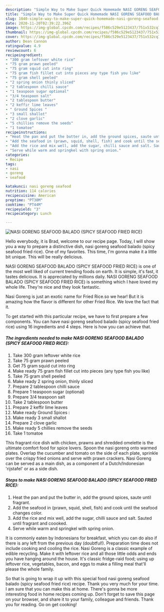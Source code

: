 ```yaml
---
description: "Simple Way to Make Super Quick Homemade NASI GORENG SEAFOOD BALADO (SPICY SEAFOOD FRIED RICE)"
title: "Simple Way to Make Super Quick Homemade NASI GORENG SEAFOOD BALADO (SPICY SEAFOOD FRIED RICE)"
slug: 1040-simple-way-to-make-super-quick-homemade-nasi-goreng-seafood-balado-spicy-seafood-fried-rice
date: 2020-11-20T02:39:22.396Z
image: https://img-global.cpcdn.com/recipes/f586c529e5123437/751x532cq70/nasi-goreng-seafood-balado-spicy-seafood-fried-rice-recipe-main-photo.jpg
thumbnail: https://img-global.cpcdn.com/recipes/f586c529e5123437/751x532cq70/nasi-goreng-seafood-balado-spicy-seafood-fried-rice-recipe-main-photo.jpg
cover: https://img-global.cpcdn.com/recipes/f586c529e5123437/751x532cq70/nasi-goreng-seafood-balado-spicy-seafood-fried-rice-recipe-main-photo.jpg
author: Dean Cannon
ratingvalue: 4.9
reviewcount: 6
recipeingredient:
- "300 gram leftover white rice"
- "75 gram prawn peeled"
- "75 gram squid cut into ring"
- "75 gram fish fillet cut into pieces any type fish you like"
- "75 gram shell peeled"
- "2 spring onion thinly sliced"
- "2 tablespoon chilli sauce"
- "1 teaspoon sugar optional"
- "3/4 teaspoon salt"
- "2 tablespoon butter"
- "2 keffir lime leaves"
- " Ground Spices "
- "3 small shallot"
- "2 clove garlic"
- "5 chillies remove the seeds"
- "1 tomatoe"
recipeinstructions:
- "Heat the pan and put the butter in, add the ground spices, saute until fragrant."
- "Add the seafood in (prawn, squid, shell, fish) and cook until the seafood changes color."
- "Add the rice and mix well, add the sugar, chilli sauce and salt. Sauted until fragrant and coooked."
- "Serve while warm and springkel with spring onion."
categories:
- Recipe
tags:
- nasi
- goreng
- seafood

katakunci: nasi goreng seafood 
nutrition: 114 calories
recipecuisine: American
preptime: "PT30M"
cooktime: "PT44M"
recipeyield: "3"
recipecategory: Lunch

---
```



![NASI GORENG SEAFOOD BALADO (SPICY SEAFOOD FRIED RICE)](https://img-global.cpcdn.com/recipes/f586c529e5123437/751x532cq70/nasi-goreng-seafood-balado-spicy-seafood-fried-rice-recipe-main-photo.jpg)

Hello everybody, it is Brad, welcome to our recipe page. Today, I will show you a way to prepare a distinctive dish, nasi goreng seafood balado (spicy seafood fried rice). One of my favorites. This time, I'm gonna make it a little bit unique. This will be really delicious.

NASI GORENG SEAFOOD BALADO (SPICY SEAFOOD FRIED RICE) is one of the most well liked of current trending foods on earth. It is simple, it's fast, it tastes delicious. It is appreciated by millions daily. NASI GORENG SEAFOOD BALADO (SPICY SEAFOOD FRIED RICE) is something which I have loved my whole life. They're nice and they look fantastic.

Nasi Goreng is just an exotic name for Fried Rice.so we hear! But it is amazing how the flavor is different for other Fried Rice. We love the fact that it.


To get started with this particular recipe, we have to first prepare a few components. You can have nasi goreng seafood balado (spicy seafood fried rice) using 16 ingredients and 4 steps. Here is how you can achieve that.

<!--inarticleads1-->

##### The ingredients needed to make NASI GORENG SEAFOOD BALADO (SPICY SEAFOOD FRIED RICE):

1. Take 300 gram leftover white rice
1. Take 75 gram prawn peeled
1. Get 75 gram squid cut into ring
1. Make ready 75 gram fish fillet cut into pieces (any type fish you like)
1. Take 75 gram shell peeled
1. Make ready 2 spring onion, thinly sliced
1. Prepare 2 tablespoon chilli sauce
1. Prepare 1 teaspoon sugar (optional)
1. Prepare 3/4 teaspoon salt
1. Take 2 tablespoon butter
1. Prepare 2 keffir lime leaves
1. Make ready  Ground Spices :
1. Make ready 3 small shallot
1. Prepare 2 clove garlic
1. Make ready 5 chillies remove the seeds
1. Take 1 tomatoe


This fragrant rice dish with chicken, prawns and shredded omelette is the ultimate comfort food for spice lovers. Spoon the nasi goreng onto warmed plates. Overlap the cucumber and tomato on the side of each plate, sprinkle over the crispy fried onions and serve with prawn crackers. Nasi Goreng can be served as a main dish, as a component of a Dutch/Indonesian &#39;rijstafel&#39; or as a side dish. 

<!--inarticleads2-->

##### Steps to make NASI GORENG SEAFOOD BALADO (SPICY SEAFOOD FRIED RICE):

1. Heat the pan and put the butter in, add the ground spices, saute until fragrant.
1. Add the seafood in (prawn, squid, shell, fish) and cook until the seafood changes color.
1. Add the rice and mix well, add the sugar, chilli sauce and salt. Sauted until fragrant and coooked.
1. Serve while warm and springkel with spring onion.


It is commonly eaten by Indonesians for breakfast, which you can do also if there is any left from the previous day (doubtful!). Preparation time does not include cooking and cooling the rice. Nasi Goreng is a classic example of edible recycling. Make it with leftover rice and all those little odds and ends you have hanging around the house. It&#39;s classic fridge-raid food; using up leftover rice, vegetables, bacon, and eggs to make a filling meal that&#39;ll please the whole family. 

So that is going to wrap it up with this special food nasi goreng seafood balado (spicy seafood fried rice) recipe. Thank you very much for your time. I am sure that you can make this at home. There's gonna be more interesting food in home recipes coming up. Don't forget to save this page on your browser, and share it to your family, colleague and friends. Thank you for reading. Go on get cooking!
